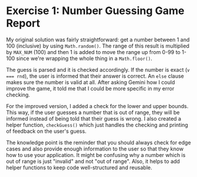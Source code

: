 # Exercise 1: Number Guessing Game Report
My original solution was fairly straightforward: get a number between 1 and 100 (inclusive) by using `Math.random()`. The range of this result is multiplied by `MAX_NUM` (100) and then 1 is added to move the range up from 0-99 to 1-100 since we're wrapping the whole thing in a `Math.floor()`.

The guess is parsed and it is checked accordingly. If the number is exact (`v === rnd`), the user is informed that their answer is correct. An `else` clause makes sure the number is valid at all. After asking Gemini how I could improve the game, it told me that I could be more specific in my error checking.

For the improved version, I added a check for the lower and upper bounds. This way, if the user guesses a number that is out of range, they will be informed instead of being told that their guess is wrong. I also created a helper function, `checkGuess()` which just handles the checking and printing of feedback on the user's guess.

The knowledge point is the reminder that you should always check for edge cases and also provide enough information to the user so that they know how to use your application. It might be confusing why a number which is out of range is just "invalid" and not "out of range". Also, it helps to add helper functions to keep code well-structured and reusable.